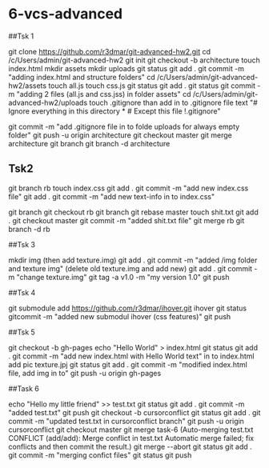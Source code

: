 # 6-vcs-advanced
##Tsk 1

git clone https://github.com/r3dmar/git-advanced-hw2.git
cd /c/Users/admin/git-advanced-hw2
git init
git checkout -b architecture
touch index.html
mkdir assets
mkdir uploads
git status
git add .
git commit -m "adding index.html and structure folders"
cd /c/Users/admin/git-advanced-hw2/assets
touch all.js
touch css.js
git status
git add . 
git status
git commit -m "adding 2 files (all.js and css.jss) in folder assets"
cd /c/Users/admin/git-advanced-hw2/uploads
touch .gitignore
	than add in to .gitignore file text 
		"# Ignore everything in this directory
		*
		# Except this file
		!.gitignore"

git commit -m "add .gitignore file in to folde uploads for always empty folder"
git push -u origin architecture
git checkout master
git merge architecture
git branch
git branch -d architecture



## Tsk2

git branch rb
touch index.css
git add .
 git commit -m "add new index.css file"
git add .
 git commit -m "add new text-info in to index.css"

git branch
git checkout rb
git branch
git rebase master
touch shit.txt
git add .
git checkout master
git commit -m "added shit.txt file"
git merge rb
git branch -d rb


##Tsk 3

mkdir img
(then add texture.img)
git add .
git commit -m "added /img folder and texture img"
(delete old texture.img and add new)
git add . 
git commit -m "change texture.img"
git tag -a v1.0 -m "my version 1.0"
git push

##Tsk 4

git submodule add https://github.com/r3dmar/ihover.git ihover
git status
gitcommit -m "added new submodul ihover (css features)"
git push

##Tsk 5

git checkout -b gh-pages
echo "Hello World" > index.html
git status
git add .
git commit -m "add new index.html with Hello World text"
	in to index.html add pic texture.jpj
git status
git add .
git commit -m "modified index.html file, add img in to"
git push -u origin gh-pages

##Task 6

echo "Hello my little friend" >> test.txt
git status
git add .
git commit -m "added test.txt"
git push
git checkout -b cursorconflict
git status
git add .
git commit -m "updated test.txt in cursorconflict branch"
git push -u origin cursorconflict
git checkout master
git merge task-6
	(Auto-merging test.txt
	CONFLICT (add/add): Merge conflict in test.txt
	Automatic merge failed; fix conflicts and then commit the result.)
git merge --abort
git status
git add .
git commit -m "merging confict files"
git status
git push



